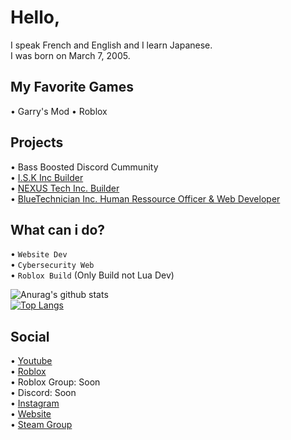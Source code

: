 <!-- 
Welcome to my Personal ReadMe!
Please Check this for Embed: https://github.com/anuraghazra/github-readme-stats
-->

# Hello,

I speak French and English and I learn Japanese.
<br>
I was born on March 7, 2005.

## My Favorite Games

• Garry's Mod
• Roblox

## Projects

• Bass Boosted Discord Cummunity
<br>
• [I.S.K Inc Builder](https://www.roblox.com/groups/7094138/I-S-K-Inc) 
<br>
• [NEXUS Tech Inc. Builder](https://www.roblox.com/groups/5990010/NEXUS-Tech-Inc) 
<br>
• [BlueTechnician Inc. Human Ressource Officer & Web Developer](https://www.roblox.com/groups/8844039/BlueTechnician-Incorporated)

## What can i do?

• `Website Dev`
<br>
• `Cybersecurity Web`
<br>
• `Roblox Build` (Only Build not Lua Dev)

![Anurag's github stats](https://github-readme-stats.vercel.app/api?username=Hugoto69&show_icons=true&theme=jolly)
<br>
[![Top Langs](https://github-readme-stats.vercel.app/api/top-langs/?username=Hugoto69&theme=jolly)](https://github.com/anuraghazra/github-readme-stats)

## Social

• [Youtube](https://www.youtube.com/channel/UCMbgR2wiW21ro5oONSb8OyA)
<br>
• [Roblox](https://www.roblox.com/users/1593260565/profile)
<br>
• Roblox Group: Soon
<br>
• Discord: Soon
<br>
• [Instagram](https://www.instagram.com/hugo.bonnet_)
<br>
• [Website](https://hugoto69.page)
<br>
• [Steam Group](https://steamcommunity.com/groups/hugoto69)








<!--
![beep beep i'm a sheep](https://64.media.tumblr.com/tumblr_m9py0wFtq01rshzllo1_500.gifv)
-->
